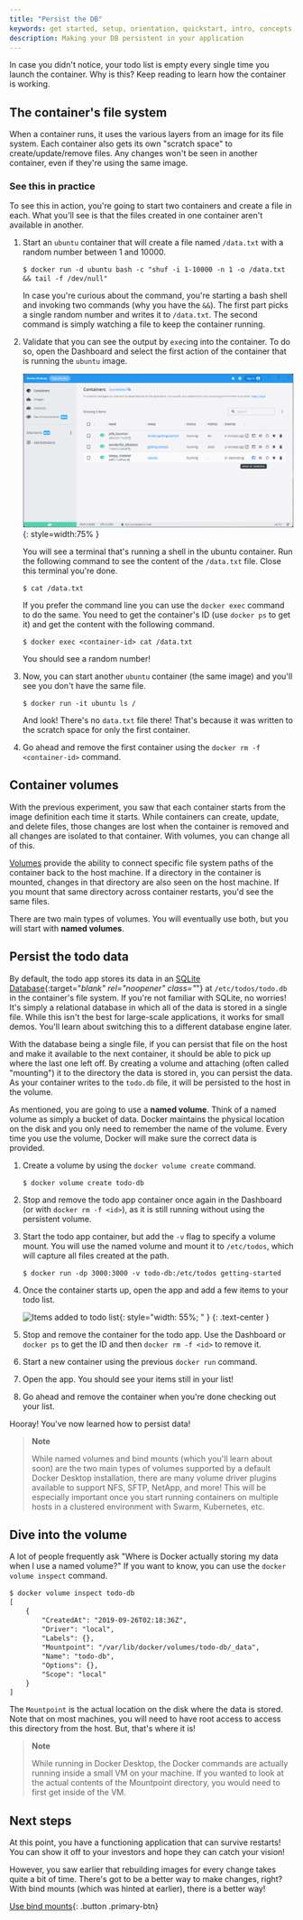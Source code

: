```yaml
---
title: "Persist the DB"
keywords: get started, setup, orientation, quickstart, intro, concepts, containers, docker desktop
description: Making your DB persistent in your application
---
```


In case you didn't notice, your todo list is empty every single time
you launch the container. Why is this? Keep reading to learn how the container is working.

## The container's file system

When a container runs, it uses the various layers from an image for its file system.
Each container also gets its own "scratch space" to create/update/remove files. Any
changes won't be seen in another container, even if they're using the same image.

### See this in practice

To see this in action, you're going to start two containers and create a file in each.
What you'll see is that the files created in one container aren't available in another.

1. Start an `ubuntu` container that will create a file named `/data.txt` with a random number
   between 1 and 10000.

    ```console
    $ docker run -d ubuntu bash -c "shuf -i 1-10000 -n 1 -o /data.txt && tail -f /dev/null"
    ```

    In case you're curious about the command, you're starting a bash shell and invoking two
    commands (why you have the `&&`). The first part picks a single random number and writes
    it to `/data.txt`. The second command is simply watching a file to keep the container running.

2. Validate that you can see the output by `exec`ing into the container. To do so, open the Dashboard and select the first action of the container that is running the `ubuntu` image.

    ![Dashboard open CLI into ubuntu container](images/dashboard-open-cli-ubuntu.png){: style=width:75% }

    You will see a terminal that's running a shell in the ubuntu container. Run the following command to see the content of the `/data.txt` file. Close this terminal you're done.

    ```console
    $ cat /data.txt
    ```

    If you prefer the command line you can use the `docker exec` command to do the same. You need to get the
   container's ID (use `docker ps` to get it) and get the content with the following command.

    ```console
    $ docker exec <container-id> cat /data.txt
    ```

    You should see a random number!

3. Now, you can start another `ubuntu` container (the same image) and you'll see you don't have the same
   file.

    ```console
    $ docker run -it ubuntu ls /
    ```

    And look! There's no `data.txt` file there! That's because it was written to the scratch space for
    only the first container.

4. Go ahead and remove the first container using the `docker rm -f <container-id>` command.

## Container volumes

With the previous experiment, you saw that each container starts from the image definition each time it starts. 
While containers can create, update, and delete files, those changes are lost when the container is removed 
and all changes are isolated to that container. With volumes, you can change all of this.

[Volumes](../storage/volumes.md) provide the ability to connect specific file system paths of 
the container back to the host machine. If a directory in the container is mounted, changes in that
directory are also seen on the host machine. If you mount that same directory across container restarts, you'd see
the same files.

There are two main types of volumes. You will eventually use both, but you will start with **named volumes**.

## Persist the todo data

By default, the todo app stores its data in an [SQLite Database](https://www.sqlite.org/index.html){:target="_blank" rel="noopener" class="_"} at
`/etc/todos/todo.db` in the container's file system. If you're not familiar with SQLite, no worries! It's simply a relational database in 
which all of the data is stored in a single file. While this isn't the best for large-scale applications,
it works for small demos. You'll learn about switching this to a different database engine later.

With the database being a single file, if you can persist that file on the host and make it available to the
next container, it should be able to pick up where the last one left off. By creating a volume and attaching
(often called "mounting") it to the directory the data is stored in, you can persist the data. As your container 
writes to the `todo.db` file, it will be persisted to the host in the volume.

As mentioned, you are going to use a **named volume**. Think of a named volume as simply a bucket of data. 
Docker maintains the physical location on the disk and you only need to remember the name of the volume. 
Every time you use the volume, Docker will make sure the correct data is provided.

1. Create a volume by using the `docker volume create` command.

    ```console
    $ docker volume create todo-db
    ```

2. Stop and remove the todo app container once again in the Dashboard (or with `docker rm -f <id>`), as it is still running without using the persistent volume.

3. Start the todo app container, but add the `-v` flag to specify a volume mount. You will use the named volume and mount
   it to `/etc/todos`, which will capture all files created at the path.

    ```console
    $ docker run -dp 3000:3000 -v todo-db:/etc/todos getting-started
    ```

4. Once the container starts up, open the app and add a few items to your todo list.

    ![Items added to todo list](images/items-added.png){: style="width: 55%; " }
    {: .text-center }

5. Stop and remove the container for the todo app. Use the Dashboard or `docker ps` to get the ID and then `docker rm -f <id>` to remove it.

6. Start a new container using the previous `docker run` command.

7. Open the app. You should see your items still in your list!

8. Go ahead and remove the container when you're done checking out your list.

Hooray! You've now learned how to persist data!

> **Note**
>
> While named volumes and bind mounts (which you'll learn about soon) are the two main types of volumes supported by a default Docker Desktop installation, there are many volume driver plugins available to support NFS, SFTP, NetApp, and more! This will be especially important once you start running containers on multiple hosts in a clustered environment with Swarm, Kubernetes, etc.

## Dive into the volume

A lot of people frequently ask "Where is Docker actually storing my data when I use a named volume?" If you want to know, 
you can use the `docker volume inspect` command.

```console
$ docker volume inspect todo-db
[
    {
        "CreatedAt": "2019-09-26T02:18:36Z",
        "Driver": "local",
        "Labels": {},
        "Mountpoint": "/var/lib/docker/volumes/todo-db/_data",
        "Name": "todo-db",
        "Options": {},
        "Scope": "local"
    }
]
```

The `Mountpoint` is the actual location on the disk where the data is stored. Note that on most machines, you will
need to have root access to access this directory from the host. But, that's where it is!

> **Note**
>
> While running in Docker Desktop, the Docker commands are actually running inside a small VM on your machine. If you wanted to look at the actual contents of the Mountpoint directory, you would need to first get inside of the VM.

## Next steps

At this point, you have a functioning application that can survive restarts! You can show it off to your investors and hope they can catch your vision!

However, you saw earlier that rebuilding images for every change takes quite a bit of time. There's got to be a better
way to make changes, right? With bind mounts (which was hinted at earlier), there is a better way!

[Use bind mounts](06_bind_mounts.md){: .button  .primary-btn}